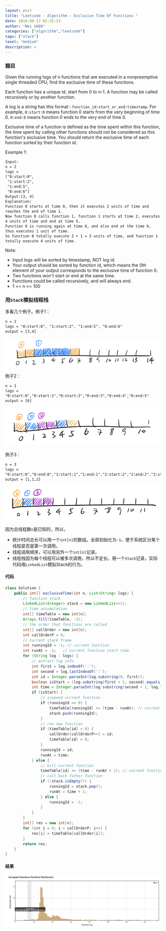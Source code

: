 ```yaml
---
layout: post
title: "Leetcode - Algorithm - Exclusive Time Of Functions "
date: 2018-09-17 01:35:13
author: "Wei SHEN"
categories: ["algorithm","leetcode"]
tags: ["stack"]
level: "medium"
description: >
---
```


### 题目
Given the running logs of n functions that are executed in a nonpreemptive single threaded CPU, find the exclusive time of these functions.

Each function has a unique id, start from 0 to n-1. A function may be called recursively or by another function.

A log is a string has this format : `function_id:start_or_end:timestamp`. For example, `0:start:0` means function 0 starts from the very beginning of time 0. `0:end:0` means function 0 ends to the very end of time 0.

Exclusive time of a function is defined as the time spent within this function, the time spent by calling other functions should not be considered as this function's exclusive time. You should return the exclusive time of each function sorted by their function id.

Example 1:
```
Input:
n = 2
logs =
["0:start:0",
 "1:start:2",
 "1:end:5",
 "0:end:6"]
Output:[3, 4]
Explanation:
Function 0 starts at time 0, then it executes 2 units of time and reaches the end of time 1.
Now function 0 calls function 1, function 1 starts at time 2, executes 4 units of time and end at time 5.
Function 0 is running again at time 6, and also end at the time 6, thus executes 1 unit of time.
So function 0 totally execute 2 + 1 = 3 units of time, and function 1 totally execute 4 units of time.
```

Note:
* Input logs will be sorted by timestamp, NOT log id.
* Your output should be sorted by function id, which means the 0th element of your output corresponds to the exclusive time of function 0.
* Two functions won't start or end at the same time.
* Functions could be called recursively, and will always end.
* 1 <= n <= 100

### 用`Stack`模拟线程栈
多看几个例子。例子1：
```
n = 2
logs = "0:start:0", "1:start:2", "1:end:5", "0:end:6"
output = [3,4]
```
![exclusive-time-of-functions-a](/images/leetcode/exclusive-time-of-functions-a.png)

例子2：
```
n = 1
logs = "0:start:0","0:start:1","0:start:2","0:end:3","0:end:4","0:end:5"
output = [6]
```
![exclusive-time-of-functions-b](/images/leetcode/exclusive-time-of-functions-b.png)

例子3：
```
n = 3
logs = "0:start:0","0:end:0","1:start:1","1:end:1","2:start:2","2:end:2","2:start:3","2:end:3"
output = [1,1,2]
```
![exclusive-time-of-functions-c](/images/leetcode/exclusive-time-of-functions-c.png)

因为总线程数`n`是已知的，所以，
* 统计时间总长可以用一个`int[n]`的数组。全部初始化为`-1`，便于系统区分某个线程是否是第一次调用。
* 线程调用顺序，可以用另外一个`int[n]`记录。
* 线程栈因为每个线程可以被多次调用，所以不定长。用一个`Stack`记录，实际代码用`LinkedList`模拟Stack的行为。

#### 代码
```java
class Solution {
    public int[] exclusiveTime(int n, List<String> logs) {
        // function stack
        LinkedList<Integer> stack = new LinkedList<>();
        // time accumulation
        int[] timeTable = new int[n];
        Arrays.fill(timeTable, -1);
        // the order that functions are called
        int[] callOrder = new int[n];
        int callOrderP = 0;
        // current stack frame
        int runningId = -1; // current function
        int runAt = -1;   // current function start time
        for (String log : logs) {
            // extract log info
            int first = log.indexOf(':');
            int second = log.lastIndexOf(':');
            int id = Integer.parseInt(log.substring(0, first));
            boolean isStart = (log.substring(first + 1, second).equals("start"))? true : false;
            int time = Integer.parseInt(log.substring(second + 1, log.length()));
            if (isStart) {
                // suspend current function
                if (runningId >= 0) {
                    timeTable[runningId] += (time - runAt); // current function end at [time - 1]
                    stack.push(runningId);
                }
                // run new function
                if (timeTable[id] < 0) {
                    callOrder[callOrderP++] = id;
                    timeTable[id] = 0;
                }
                runningId = id;
                runAt = time;
            } else {
                // kill current function
                timeTable[id] += (time - runAt + 1); // current function end at [time]
                // call back father function
                if (!stack.isEmpty()) {
                    runningId = stack.pop();
                    runAt = time + 1;
                } else {
                    runningId = -1;
                }
            }
        }
        int[] res = new int[n];
        for (int i = 0; i < callOrderP; i++) {
            res[i] = timeTable[callOrder[i]];
        }
        return res;
    }
}
```

#### 结果
![exclusive-time-of-functions-1](/images/leetcode/exclusive-time-of-functions-1.png)
